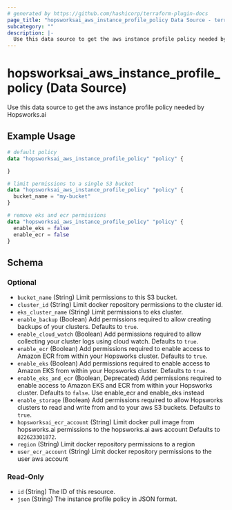 ```yaml
---
# generated by https://github.com/hashicorp/terraform-plugin-docs
page_title: "hopsworksai_aws_instance_profile_policy Data Source - terraform-provider-hopsworksai"
subcategory: ""
description: |-
  Use this data source to get the aws instance profile policy needed by Hopsworks.ai
---
```


# hopsworksai_aws_instance_profile_policy (Data Source)

Use this data source to get the aws instance profile policy needed by Hopsworks.ai

## Example Usage

```terraform
# default policy
data "hopsworksai_aws_instance_profile_policy" "policy" {

}

# limit permissions to a single S3 bucket
data "hopsworksai_aws_instance_profile_policy" "policy" {
  bucket_name = "my-bucket"
}

# remove eks and ecr permissions
data "hopsworksai_aws_instance_profile_policy" "policy" {
  enable_eks = false
  enable_ecr = false
}
```

<!-- schema generated by tfplugindocs -->
## Schema

### Optional

- `bucket_name` (String) Limit permissions to this S3 bucket.
- `cluster_id` (String) Limit docker repository permissions to the cluster id.
- `eks_cluster_name` (String) Limit permissions to eks cluster.
- `enable_backup` (Boolean) Add permissions required to allow creating backups of your clusters. Defaults to `true`.
- `enable_cloud_watch` (Boolean) Add permissions required to allow collecting your cluster logs using cloud watch. Defaults to `true`.
- `enable_ecr` (Boolean) Add permissions required to enable access to Amazon ECR from within your Hopsworks cluster. Defaults to `true`.
- `enable_eks` (Boolean) Add permissions required to enable access to Amazon EKS from within your Hopsworks cluster. Defaults to `true`.
- `enable_eks_and_ecr` (Boolean, Deprecated) Add permissions required to enable access to Amazon EKS and ECR from within your Hopsworks cluster. Defaults to `false`. Use enable_ecr and enable_eks instead
- `enable_storage` (Boolean) Add permissions required to allow Hopsworks clusters to read and write from and to your aws S3 buckets. Defaults to `true`.
- `hopsworksai_ecr_account` (String) Limit docker pull image from hopsworks.ai permissions to the hopsworks.ai aws account Defaults to `822623301872`.
- `region` (String) Limit docker repository permissions to a region
- `user_ecr_account` (String) Limit docker repository permissions to the user aws account

### Read-Only

- `id` (String) The ID of this resource.
- `json` (String) The instance profile policy in JSON format.

